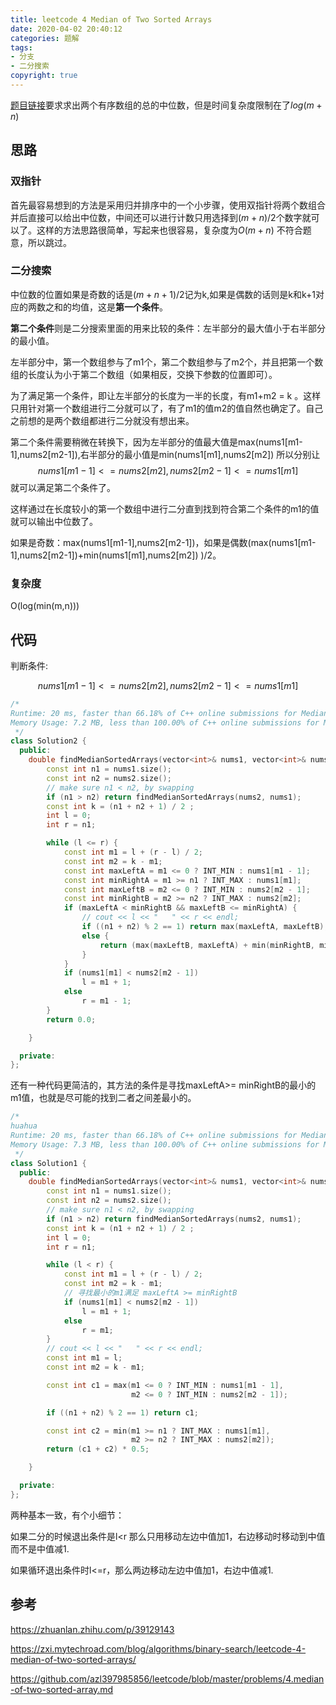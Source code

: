 ```yaml
---
title: leetcode 4 Median of Two Sorted Arrays
date: 2020-04-02 20:40:12
categories: 题解
tags:
- 分支
- 二分搜索
copyright: true
---
```


[题目链接](<https://leetcode.com/problems/median-of-two-sorted-arrays/> )要求求出两个有序数组的总的中位数，但是时间复杂度限制在了$log(m+n)$

## 思路

### 双指针

首先最容易想到的方法是采用归并排序中的一个小步骤，使用双指针将两个数组合并后直接可以给出中位数，中间还可以进行计数只用选择到$(m+n)/2$个数字就可以了。这样的方法思路很简单，写起来也很容易，复杂度为$O(m+n)$ 不符合题意，所以跳过。

### 二分搜索

中位数的位置如果是奇数的话是$(m+n+1)/2$记为k,如果是偶数的话则是k和k+1对应的两数之和的均值，这是**第一个条件**。

**第二个条件**则是二分搜索里面的用来比较的条件：左半部分的最大值小于右半部分的最小值。

左半部分中，第一个数组参与了m1个，第二个数组参与了m2个，并且把第一个数组的长度认为小于第二个数组（如果相反，交换下参数的位置即可）。

为了满足第一个条件，即让左半部分的长度为一半的长度，有m1+m2 = k 。这样只用针对第一个数组进行二分就可以了，有了m1的值m2的值自然也确定了。自己之前想的是两个数组都进行二分就没有想出来。

第二个条件需要稍微在转换下，因为左半部分的值最大值是max(nums1[m1-1],nums2[m2-1]),右半部分的最小值是min(nums1[m1],nums2[m2]) 所以分别让
$$
nums1[m1-1]<=nums2[m2],nums2[m2-1]<=nums1[m1]
$$
就可以满足第二个条件了。

这样通过在长度较小的第一个数组中进行二分直到找到符合第二个条件的m1的值就可以输出中位数了。

如果是奇数：max(nums1[m1-1],nums2[m2-1])，如果是偶数(max(nums1[m1-1],nums2[m2-1])+min(nums1[m1],nums2[m2]) )/2。

### 复杂度

O(log(min(m,n))) 

## 代码

判断条件:


$$
nums1[m1-1]<=nums2[m2],nums2[m2-1]<=nums1[m1]
$$

```c++
/*
Runtime: 20 ms, faster than 66.18% of C++ online submissions for Median of Two Sorted Arrays.
Memory Usage: 7.2 MB, less than 100.00% of C++ online submissions for Median of Two Sorted Arrays.
 */
class Solution2 {
  public:
	double findMedianSortedArrays(vector<int>& nums1, vector<int>& nums2) {
		const int n1 = nums1.size();
		const int n2 = nums2.size();
		// make sure n1 < n2, by swapping
		if (n1 > n2) return findMedianSortedArrays(nums2, nums1);
		const int k = (n1 + n2 + 1) / 2 ;
		int l = 0;
		int r = n1;

		while (l <= r) {
			const int m1 = l + (r - l) / 2;
			const int m2 = k - m1;
			const int maxLeftA = m1 <= 0 ? INT_MIN : nums1[m1 - 1];
			const int minRightA = m1 >= n1 ? INT_MAX : nums1[m1];
			const int maxLeftB = m2 <= 0 ? INT_MIN : nums2[m2 - 1];
			const int minRightB = m2 >= n2 ? INT_MAX : nums2[m2];
			if (maxLeftA < minRightB && maxLeftB <= minRightA) {
				// cout << l << "	" << r << endl;
				if ((n1 + n2) % 2 == 1) return max(maxLeftA, maxLeftB);
				else {
					return (max(maxLeftB, maxLeftA) + min(minRightB, minRightA)) * 0.5;
				}
			}
			if (nums1[m1] < nums2[m2 - 1])
				l = m1 + 1;
			else
				r = m1 - 1;
		}
		return 0.0;

	}

  private:
};
```

还有一种代码更简洁的，其方法的条件是寻找maxLeftA>= minRightB的最小的m1值，也就是尽可能的找到二者之间差最小的。

```c++
/*
huahua
Runtime: 20 ms, faster than 66.18% of C++ online submissions for Median of Two Sorted Arrays.
Memory Usage: 7.3 MB, less than 100.00% of C++ online submissions for Median of Two Sorted Arrays.
 */
class Solution1 {
  public:
	double findMedianSortedArrays(vector<int>& nums1, vector<int>& nums2) {
		const int n1 = nums1.size();
		const int n2 = nums2.size();
		// make sure n1 < n2, by swapping
		if (n1 > n2) return findMedianSortedArrays(nums2, nums1);
		const int k = (n1 + n2 + 1) / 2 ;
		int l = 0;
		int r = n1;

		while (l < r) {
			const int m1 = l + (r - l) / 2;
			const int m2 = k - m1;
			// 寻找最小的m1满足 maxLeftA >= minRightB
			if (nums1[m1] < nums2[m2 - 1])
				l = m1 + 1;
			else
				r = m1;
		}
		// cout << l << "	" << r << endl;
		const int m1 = l;
		const int m2 = k - m1;

		const int c1 = max(m1 <= 0 ? INT_MIN : nums1[m1 - 1],
		                   m2 <= 0 ? INT_MIN : nums2[m2 - 1]);

		if ((n1 + n2) % 2 == 1) return c1;

		const int c2 = min(m1 >= n1 ? INT_MAX : nums1[m1],
		                   m2 >= n2 ? INT_MAX : nums2[m2]);
		return (c1 + c2) * 0.5;

	}

  private:
};
```

两种基本一致，有个小细节：

如果二分的时候退出条件是l<r 那么只用移动左边中值加1，右边移动时移动到中值而不是中值减1.

如果循环退出条件时l<=r，那么两边移动左边中值加1，右边中值减1.

## 参考

<https://zhuanlan.zhihu.com/p/39129143> 

<https://zxi.mytechroad.com/blog/algorithms/binary-search/leetcode-4-median-of-two-sorted-arrays/> 

<https://github.com/azl397985856/leetcode/blob/master/problems/4.median-of-two-sorted-array.md> 